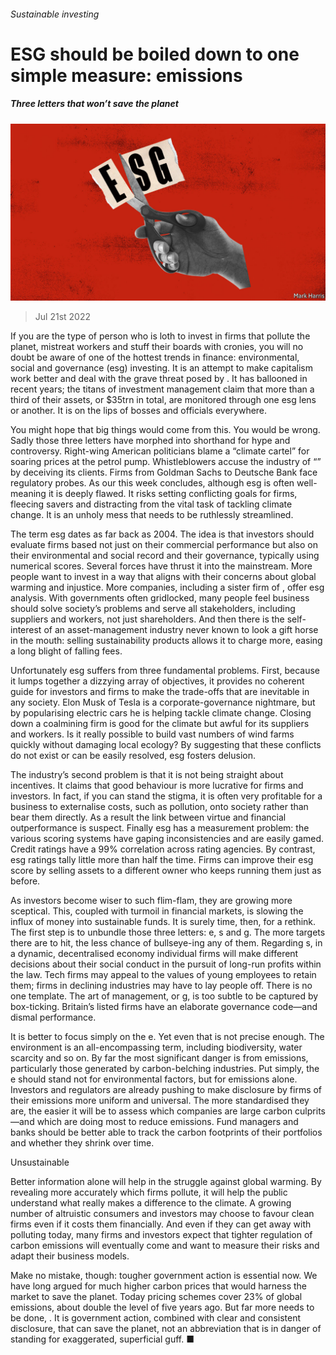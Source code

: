###### Sustainable investing

# ESG should be boiled down to one simple measure: emissions 

##### Three letters that won’t save the planet 

![image](images/20220723_LDD002.jpg) 

> Jul 21st 2022 

If you are the type of person who is loth to invest in firms that pollute the planet, mistreat workers and stuff their boards with cronies, you will no doubt be aware of one of the hottest trends in finance: environmental, social and governance (esg) investing. It is an attempt to make capitalism work better and deal with the grave threat posed by . It has ballooned in recent years; the titans of investment management claim that more than a third of their assets, or $35trn in total, are monitored through one esg lens or another. It is on the lips of bosses and officials everywhere.

You might hope that big things would come from this. You would be wrong. Sadly those three letters have morphed into shorthand for hype and controversy. Right-wing American politicians blame a “climate cartel” for soaring prices at the petrol pump. Whistleblowers accuse the industry of “” by deceiving its clients. Firms from Goldman Sachs to Deutsche Bank face regulatory probes. As our  this week concludes, although esg is often well-meaning it is deeply flawed. It risks setting conflicting goals for firms, fleecing savers and distracting from the vital task of tackling climate change. It is an unholy mess that needs to be ruthlessly streamlined. 

The term esg dates as far back as 2004. The idea is that investors should evaluate firms based not just on their commercial performance but also on their environmental and social record and their governance, typically using numerical scores. Several forces have thrust it into the mainstream. More people want to invest in a way that aligns with their concerns about global warming and injustice. More companies, including a sister firm of , offer esg analysis. With governments often gridlocked, many people feel business should solve society’s problems and serve all stakeholders, including suppliers and workers, not just shareholders. And then there is the self-interest of an asset-management industry never known to look a gift horse in the mouth: selling sustainability products allows it to charge more, easing a long blight of falling fees.

Unfortunately esg suffers from three fundamental problems. First, because it lumps together a dizzying array of objectives, it provides no coherent guide for investors and firms to make the trade-offs that are inevitable in any society. Elon Musk of Tesla is a corporate-governance nightmare, but by popularising electric cars he is helping tackle climate change. Closing down a coalmining firm is good for the climate but awful for its suppliers and workers. Is it really possible to build vast numbers of wind farms quickly without damaging local ecology? By suggesting that these conflicts do not exist or can be easily resolved, esg fosters delusion.

The industry’s second problem is that it is not being straight about incentives. It claims that good behaviour is more lucrative for firms and investors. In fact, if you can stand the stigma, it is often very profitable for a business to externalise costs, such as pollution, onto society rather than bear them directly. As a result the link between virtue and financial outperformance is suspect. Finally esg has a measurement problem: the various scoring systems have gaping inconsistencies and are easily gamed. Credit ratings have a 99% correlation across rating agencies. By contrast, esg ratings tally little more than half the time. Firms can improve their esg score by selling assets to a different owner who keeps running them just as before. 

As investors become wiser to such flim-flam, they are growing more sceptical. This, coupled with turmoil in financial markets, is slowing the influx of money into sustainable funds. It is surely time, then, for a rethink. The first step is to unbundle those three letters: e, s and g. The more targets there are to hit, the less chance of bullseye-ing any of them. Regarding s, in a dynamic, decentralised economy individual firms will make different decisions about their social conduct in the pursuit of long-run profits within the law. Tech firms may appeal to the values of young employees to retain them; firms in declining industries may have to lay people off. There is no one template. The art of management, or g, is too subtle to be captured by box-ticking. Britain’s listed firms have an elaborate governance code—and dismal performance. 

It is better to focus simply on the e. Yet even that is not precise enough. The environment is an all-encompassing term, including biodiversity, water scarcity and so on. By far the most significant danger is from emissions, particularly those generated by carbon-belching industries. Put simply, the e should stand not for environmental factors, but for emissions alone. Investors and regulators are already pushing to make disclosure by firms of their emissions more uniform and universal. The more standardised they are, the easier it will be to assess which companies are large carbon culprits—and which are doing most to reduce emissions. Fund managers and banks should be better able to track the carbon footprints of their portfolios and whether they shrink over time.

Unsustainable

Better information alone will help in the struggle against global warming. By revealing more accurately which firms pollute, it will help the public understand what really makes a difference to the climate. A growing number of altruistic consumers and investors may choose to favour clean firms even if it costs them financially. And even if they can get away with polluting today, many firms and investors expect that tighter regulation of carbon emissions will eventually come and want to measure their risks and adapt their business models. 

Make no mistake, though: tougher government action is essential now. We have long argued for much higher carbon prices that would harness the market to save the planet. Today pricing schemes cover 23% of global emissions, about double the level of five years ago. But far more needs to be done, . It is government action, combined with clear and consistent disclosure, that can save the planet, not an abbreviation that is in danger of standing for exaggerated, superficial guff. ■


